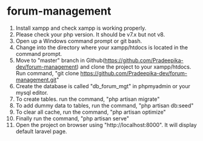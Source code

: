 # forum-management
1. Install xampp and check xampp is working properly.
2. Please check your php version. It should be v7.x but not v8.
3. Open up a Windows command prompt or git bash.
4. Change into the directory where your xampp/htdocs is located in the command prompt.
5. Move to "master" branch in Github(https://github.com/Pradeepika-dev/forum-management) and clone the project to your xampp/htdocs. Run command, "git clone https://github.com/Pradeepika-dev/forum-management.git"   
7. Create the database is called "db_forum_mgt" in phpmyadmin or your mysql editor.
8. To create tables. run the command, "php artisan migrate"
9. To add dummy data to tables, run the command, "php artisan db:seed"
10. To clear all cache, run the command, "php artisan optimize"
11. Finally run the command, "php artisan serve"
12. Open the project on browser using "http://localhost:8000". It will display default laravel page.
